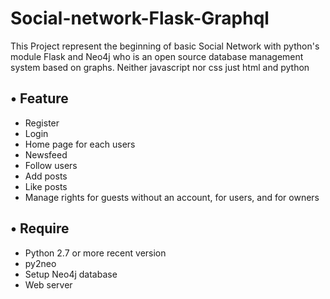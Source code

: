 # Social-network-Flask-Graphql

This Project represent the beginning of basic Social Network with python's module Flask and Neo4j who is an open source database management system based on graphs.
Neither javascript nor css just html and python

## • Feature
- Register
- Login
- Home page for each users
- Newsfeed
- Follow users
- Add posts
- Like posts
- Manage rights for guests without an account, for users, and for owners


## • Require
- Python 2.7 or more recent version
- py2neo
- Setup Neo4j database
- Web server
